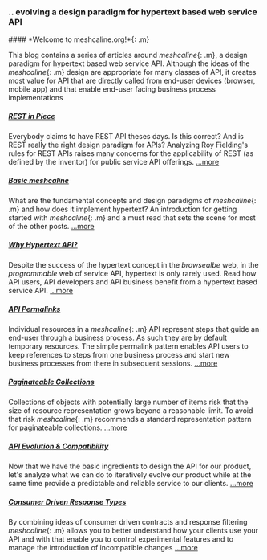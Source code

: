 ### .. evolving a design paradigm for hypertext based web service API
<p/>
#### *Welcome to meshcaline.org!*{: .m} 

This blog contains a series of articles around *meshcaline*{: .m}, a design paradigm for hypertext based web service API. Although the ideas of the *meshcaline*{: .m} design are appropriate for many classes of API, it creates most value for API that are directly called from end-user devices (browser, mobile app) and that enable end-user facing business process implementations  

##### [REST in Piece](rest-in-peace)

Everybody claims to have REST API theses days. Is this correct? And is REST really the right design paradigm for APIs? Analyzing Roy Fielding's rules for REST APIs raises many concerns for the applicability of REST (as defined by the inventor) for public service API offerings. [...more](rest-in-peace)

##### [Basic meshcaline](basics)

What are the fundamental concepts and design paradigms of *meshcaline*{: .m} and how does it implement hypertext? An introduction for getting started with *meshcaline*{: .m} and a must read that sets the scene for most of the other posts. [...more](basics)

##### [Why Hypertext API?](hypertext)

Despite the success of the hypertext concept in the *browsealbe* web, in the *programmable* web of service API, hypertext is only rarely used. Read how API users, API developers and API business benefit from a hypertext based service API. [...more](hypertext)

##### [API Permalinks](permalinks)

Individual resources in a *meshcaline*{: .m} API represent steps that guide an end-user through a business process. As such they are by default temporary resources. The simple permalink pattern enables API users to keep references to steps from one business process and start new business processes from there in subsequent sessions. [...more](permalinks)

##### [Paginateable Collections](pagination)

Collections of objects with potentially large number of items risk that the size of resource representation grows beyond a reasonable limit. To avoid that risk *meshcaline*{: .m} recommends a standard representation pattern for paginateable collections. [...more](pagination)

##### [API Evolution & Compatibility](evolution)

Now that we have the basic ingredients to design the API for our product, let's analyze what we can do to iteratively evolve our product while at the same time provide a predictable and reliable service to our clients. [...more](evolution)

##### [Consumer Driven Response Types](filters)

By combining ideas of consumer driven contracts and response filtering *meshcaline*{: .m} allows you to better understand how your clients use your API and with that enable you to control experimental features and to manage the introduction of incompatible changes [...more](filters)